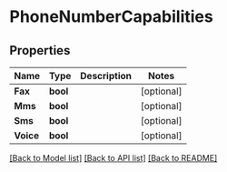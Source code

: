 # PhoneNumberCapabilities

## Properties

Name | Type | Description | Notes
------------ | ------------- | ------------- | -------------
**Fax** | **bool** |  | [optional] 
**Mms** | **bool** |  | [optional] 
**Sms** | **bool** |  | [optional] 
**Voice** | **bool** |  | [optional] 

[[Back to Model list]](../README.md#documentation-for-models) [[Back to API list]](../README.md#documentation-for-api-endpoints) [[Back to README]](../README.md)


